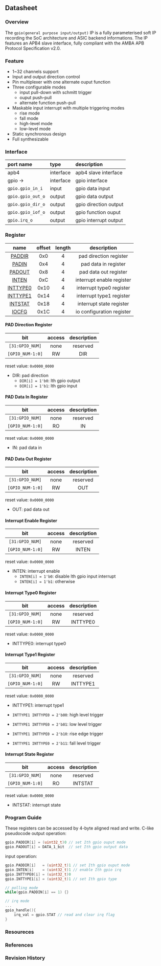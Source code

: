 ## Datasheet

### Overview
The `gpio(general purpose input/output)` IP is a fully parameterised soft IP recording the SoC architecture and ASIC backend informations. The IP features an APB4 slave interface, fully compliant with the AMBA APB Protocol Specification v2.0.

### Feature
* 1~32 channels support
* Input and output direction control
* Pin multiplexer with one alternate ouput function
* Three configurable modes
    * input pull-down with schmitt trigger
    * ouput push-pull
    * alternate function push-pull
* Maskable input interrupt with multiple triggering modes
    * rise mode
    * fall mode
    * high-level mode
    * low-level mode
* Static synchronous design
* Full synthesizable

### Interface
| port name | type        | description          |
|:--------- |:------------|:---------------------|
| apb4      | interface   | apb4 slave interface |
| gpio ->| interface | gpio interface |
| `gpio.gpio_in_i` | input | gpio data input |
| `gpio.gpio_out_o` | output | gpio data output |
| `gpio.gpio_dir_o` | output | gpio direction output |
| `gpio.gpio_iof_o` | output | gpio function ouput |
| `gpio.irq_o` | output | gpio interrupt output |

### Register

| name | offset  | length | description |
|:----:|:-------:|:-----: | :---------: |
| [PADDIR](#pad-direction-register) | 0x0 | 4 | pad direction register |
| [PADIN](#pad-data-in-register) | 0x4 | 4 | pad data in register |
| [PADOUT](#pad-data-out-register) | 0x8 | 4 | pad data out register |
| [INTEN](#interrupt-enable-register) | 0xC | 4 | interrupt enable register |
| [INTTYPE0](#interrupt-type0-register) | 0x10 | 4 | interrupt type0 register |
| [INTTYPE1](#interrupt-type1-register) | 0x14 | 4 | interrupt type1 register |
| [INTSTAT](#interrupt-state-register) | 0x18 | 4 | interrupt state register |
| [IOCFG]() | 0x1C | 4 | io configuration register |

#### PAD Direction Register
| bit | access  | description |
|:---:|:-------:| :---------: |
| `[31:GPIO_NUM]` | none | reserved |
| `[GPIO_NUM-1:0]` | RW | DIR |

reset value: `0x0000_0000`

* DIR: pad direction
    * `DIR[i] = 1'b0`: Ith gpio output
    * `DIR[i] = 1'b1`: Ith gpio input

#### PAD Data In Register
| bit | access  | description |
|:---:|:-------:| :---------: |
| `[31:GPIO_NUM]` | none | reserved |
| `[GPIO_NUM-1:0]` | RO | IN |

reset value: `0x0000_0000`

* IN: pad data in

#### PAD Data Out Register
| bit | access  | description |
|:---:|:-------:| :---------: |
| `[31:GPIO_NUM]` | none | reserved |
| `[GPIO_NUM-1:0]` | RW | OUT |

reset value: `0x0000_0000`

* OUT: pad data out

#### Interrupt Enable Register
| bit | access  | description |
|:---:|:-------:| :---------: |
| `[31:GPIO_NUM]` | none | reserved |
| `[GPIO_NUM-1:0]` | RW | INTEN |

reset value: `0x0000_0000`

* INTEN: interrupt enable
    * `INTEN[i] = 1'b0`: disable Ith gpio input interrupt
    * `INTEN[i] = 1'b1`: otherwise

#### Interrupt Type0 Register
| bit | access  | description |
|:---:|:-------:| :---------: |
| `[31:GPIO_NUM]` | none | reserved |
| `[GPIO_NUM-1:0]` | RW | INTTYPE0 |

reset value: `0x0000_0000`

* INTTYPE0: interrupt type0

#### Interrupt Type1 Register
| bit | access  | description |
|:---:|:-------:| :---------: |
| `[31:GPIO_NUM]` | none | reserved |
| `[GPIO_NUM-1:0]` | RW | INTTYPE1 |

reset value: `0x0000_0000`

* INTTYPE1: interrupt type1

* `INTTYPE1 INTTYPE0 = 2'b00`: high level trigger
* `INTTYPE1 INTTYPE0 = 2'b01`: low level trigger
* `INTTYPE1 INTTYPE0 = 2'b10`: rise edge trigger
* `INTTYPE1 INTTYPE0 = 2'b11`: fall level trigger

#### Interrupt State Register
| bit | access  | description |
|:---:|:-------:| :---------: |
| `[31:GPIO_NUM]` | none | reserved |
| `[GPIO_NUM-1:0]` | RO | INTSTAT |

reset value: `0x0000_0000`

* INTSTAT: interrupt state

### Program Guide
These registers can be accessed by 4-byte aligned read and write. C-like pseudocode output operation:
```c
gpio.PADDIR[i] = (uint32_t)0 // set Ith gpio ouput mode
gpio.PADOUT[i] = DATA_1_bit  // set Ith gpio output data
```
input operation:
```c
gpio.PADDIR[i]   = (uint32_t)1 // set Ith gpio ouput mode
gpio.INTEN[i]    = (uint32_t)1 // enable Ith gpio irq
gpio.INTTYPE0[i] = (uint32_t)0
gpio.INTTYPE1[i] = (uint32_t)1 // set Ith gpio type

// polling mode
while(gpio.PADDIN[i] == 1) {} 

// irq mode
...
gpio_handle(){
    irq_val = gpio.STAT // read and clear irq flag
}
```

### Resoureces
### References
### Revision History